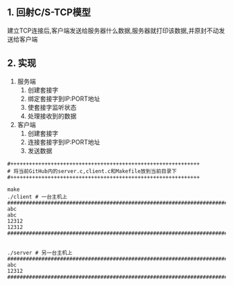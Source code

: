    
## 1. 回射C/S-TCP模型
建立TCP连接后,客户端发送给服务器什么数据,服务器就打印该数据,并原封不动发送给客户端


## 2. 实现
1. 服务端
    1. 创建套接字
    2. 绑定套接字到IP:PORT地址
    3. 使套接字监听状态
    4. 处理接收到的数据
2. 客户端
    1. 创建套接字
    2. 连接套接字到IP:PORT地址
    3. 发送数据
```
#+++++++++++++++++++++++++++++++++++++++++++++++++++++++++++++
# 将当前GitHub内的server.c,client.c和Makefile放到当前目录下
#+++++++++++++++++++++++++++++++++++++++++++++++++++++++++++++

make 
./client # 一台主机上
##################################################################################
abc
abc
12312
12312
##################################################################################


./server # 另一台主机上
##################################################################################
abc
12312
##################################################################################

```
